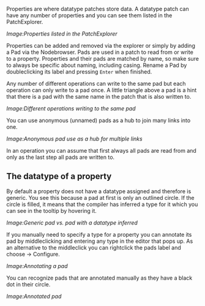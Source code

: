 Properties are where datatype patches store data. A datatype patch can have any number of properties and you can see them listed in the PatchExplorer.

*Image:Properties listed in the PatchExplorer*

Properties can be added and removed via the explorer or simply by adding a Pad via the Nodebrowser. Pads are used in a patch to read from or write to a property. Properties and their pads are matched by name, so make sure to always be specific about naming, including casing. Rename a Pad by doubleclicking its label and pressing `Enter` when finished.

Any number of different operations can write to the same pad but each operation can only write to a pad once. A little triangle above a pad is a hint that there is a pad with the same name in the patch that is also written to.

*Image:Different operations writing to the same pad*

You can use anonymous (unnamed) pads as a hub to join many links into one.

*Image:Anonymous pad use as a hub for multiple links*

In an operation you can assume that first always all pads are read from and only as the last step all pads are written to.

## The datatype of a property
By default a property does not have a datatype assigned and  therefore is generic. You see this because a pad at first is only an outlined circle. If the circle is filled, it means that the compiler has inferred a type for it which you can see in the tooltip by hovering it.

*Image:Generic pad vs. pad with a datatype inferred*

If you manually need to specify a type for a property you can annotate its pad by middleclicking and entering any type in the editor that pops up. As an alternative to the middleclick you can rightclick the pads label and choose -> Configure.

*Image:Annotating a pad*

You can recognize pads that are annotated manually as they have a black dot in their circle.

*Image:Annotated pad*
